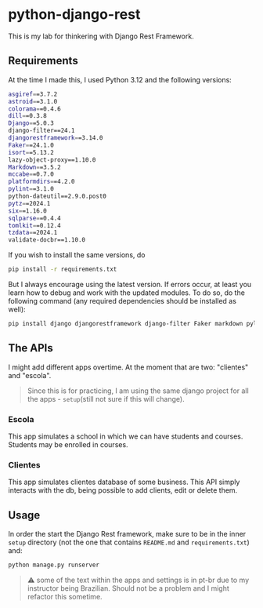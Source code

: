 # python-django-rest
This is my lab for thinkering with Django Rest Framework.

## Requirements

At the time I made this, I used Python 3.12 and the following versions:
```bash
asgiref==3.7.2
astroid==3.1.0
colorama==0.4.6
dill==0.3.8
Django==5.0.3
django-filter==24.1
djangorestframework==3.14.0
Faker==24.1.0
isort==5.13.2
lazy-object-proxy==1.10.0
Markdown==3.5.2
mccabe==0.7.0
platformdirs==4.2.0
pylint==3.1.0
python-dateutil==2.9.0.post0
pytz==2024.1
six==1.16.0
sqlparse==0.4.4
tomlkit==0.12.4
tzdata==2024.1
validate-docbr==1.10.0
```

If you wish to install the same versions, do
```bash
pip install -r requirements.txt
```
But I always encourage using the latest version. If errors occur, at least you learn how to debug and work with the updated modules. To do so, do the following command (any required dependencies should be installed as well):
```bash
pip install django djangorestframework django-filter Faker markdown pylint validate-docbr
```
## The APIs
I might add different apps overtime. At the moment that are two: "clientes" and "escola".
> Since this is for practicing, I am using the same django project for all the apps - ```setup```(still not sure if this will change).

### Escola
This app simulates a school in which we can have students and courses. Students may be enrolled in courses.

### Clientes
This app simulates clientes database of some business. This API simply interacts with the db, being possible to add clients, edit or delete them.

## Usage
In order the start the Django Rest framework, make sure to be in the inner ```setup``` directory (not the one that contains ```README.md``` and ```requirements.txt```) and:
```bash
python manage.py runserver
```

> ⚠ some of the text within the apps and settings is in pt-br due to my instructor being Brazilian. Should not be a problem and I might refactor this sometime.